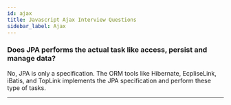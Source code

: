 ```yaml
---
id: ajax
title: Javascript Ajax Interview Questions
sidebar_label: Ajax
---
```


### Does JPA performs the actual task like access, persist and manage data?

No, JPA is only a specification. The ORM tools like Hibernate, EcpliseLink, iBatis, and TopLink implements the JPA specification and perform these type of tasks.

---


